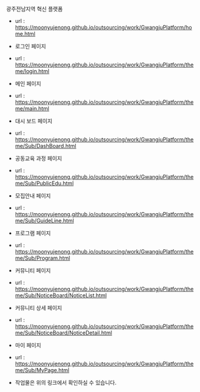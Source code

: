 광주전남지역 혁신 플랫폼
- url : https://moonyujenong.github.io/outsourcing/work/GwangjuPlatform/home.html

* 로그인 페이지
- url : https://moonyujenong.github.io/outsourcing/work/GwangjuPlatform/theme/login.html

* 메인 페이지
- url : https://moonyujenong.github.io/outsourcing/work/GwangjuPlatform/theme/main.html

* 대시 보드 페이지
- url : https://moonyujenong.github.io/outsourcing/work/GwangjuPlatform/theme/Sub/DashBoard.html

* 공동교육 과정 페이지
- url : https://moonyujenong.github.io/outsourcing/work/GwangjuPlatform/theme/Sub/PublicEdu.html

* 모집안내 페이지
- url : https://moonyujenong.github.io/outsourcing/work/GwangjuPlatform/theme/Sub/GuideLine.html

* 프로그램 페이지
- url : https://moonyujenong.github.io/outsourcing/work/GwangjuPlatform/theme/Sub/Program.html

* 커뮤니티 페이지
- url : https://moonyujenong.github.io/outsourcing/work/GwangjuPlatform/theme/Sub/NoticeBoard/NoticeList.html

* 커뮤니티 상세 페이지
- url : https://moonyujenong.github.io/outsourcing/work/GwangjuPlatform/theme/Sub/NoticeBoard/NoticeDetail.html

* 마이 페이지
- url : https://moonyujenong.github.io/outsourcing/work/GwangjuPlatform/theme/Sub/MyPage.html

* 작업물은 위의 링크에서 확인하실 수 있습니다.

